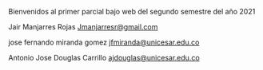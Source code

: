 Bienvenidos al primer parcial bajo web del segundo semestre del año 2021 

Jair Manjarres Rojas Jmanjarresr@gmail.com

jose fernando miranda gomez jfmiranda@unicesar.edu.co

Antonio Jose Douglas Carrillo  ajdouglas@unicesar.edu.co